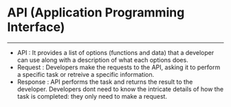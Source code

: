 # API (Application Programming Interface)
********************
* API :  It provides a list of options (functions and data) that a developer can use along with a description of what each options does.
* Request : Developers make the requests to the API, asking it to perform a specific task or retreive a specific information.
* Response : API performs the task and returns the result to the developer. Developers dont need to know the intricate details of how the task is completed: they only need to make a request.
  
